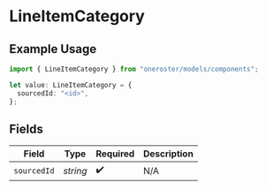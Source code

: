 # LineItemCategory

## Example Usage

```typescript
import { LineItemCategory } from "oneroster/models/components";

let value: LineItemCategory = {
  sourcedId: "<id>",
};
```

## Fields

| Field              | Type               | Required           | Description        |
| ------------------ | ------------------ | ------------------ | ------------------ |
| `sourcedId`        | *string*           | :heavy_check_mark: | N/A                |